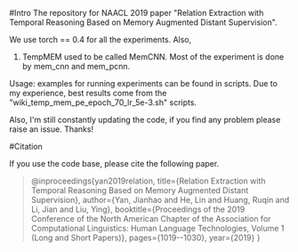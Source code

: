 #Intro
The repository for NAACL 2019 paper "Relation Extraction with Temporal Reasoning Based on Memory Augmented Distant Supervision".

We use torch == 0.4 for all the experiments. Also, 

1. TempMEM used to be called MemCNN. Most of the experiment is done by mem_cnn and mem_pcnn. 

Usage: examples for running experiments can be found in scripts. Due to my experience, best results come from the "wiki_temp_mem_pe_epoch_70_lr_5e-3.sh" scripts.

Also, I'm still constantly updating the code, if you find any problem please raise an issue. Thanks! 

#Citation

If you use the code base, please cite the following paper.

> @inproceedings{yan2019relation,
  title={Relation Extraction with Temporal Reasoning Based on Memory Augmented Distant Supervision},
  author={Yan, Jianhao and He, Lin and Huang, Ruqin and Li, Jian and Liu, Ying},
  booktitle={Proceedings of the 2019 Conference of the North American Chapter of the Association for Computational Linguistics: Human Language Technologies, Volume 1 (Long and Short Papers)},
  pages={1019--1030},
  year={2019}
}
 


